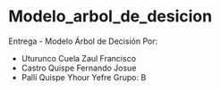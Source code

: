# Modelo_arbol_de_desicion
Entrega - Modelo Árbol de Decisión
Por: 
- Uturunco Cuela Zaul Francisco
- Castro Quispe Fernando Josue
- Palli Quispe Yhour Yefre
Grupo: B

